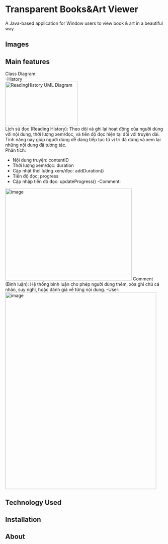 
# Transparent Books&Art Viewer

A Java-based application for Window users to view book & art in a beautiful way.

## Images
## Main features
Class Diagram:<br>
-History<br>
<img width="231" height="141" alt="ReadingHistory UML Diagram" src="https://github.com/user-attachments/assets/5dba252d-9ebf-40e3-999e-9bdfd6a5c8f7" /><br>
Lịch sử đọc (Reading History): Theo dõi và ghi lại hoạt động của người dùng với nội dung, thời lượng xem/đọc, và tiến độ đọc hiện tại đối với truyện dài. Tính năng này giúp người dùng dễ dàng tiếp tục từ vị trí đã dừng và xem lại những nội dung đã tương tác.<br>
Phân tích:<br>
- Nội dung truyện: contentID
- Thời lượng xem/đọc: duration
- Cập nhật thời lượng xem/đọc: addDuration()
- Tiến độ đọc: progress
- Cập nhập tiến độ đọc: updateProgress()
-Comment:
<img width="402" height="292" alt="image" src="https://github.com/user-attachments/assets/c4692385-d269-4601-87eb-08e449756767" />
Comment (Bình luận): Hệ thống bình luận cho phép người dùng thêm, xóa ghi chú cá nhân, suy nghĩ, hoặc đánh giá về từng nội dung.
-User:
<img width="480" height="625" alt="image" src="https://github.com/user-attachments/assets/b717b7b7-68fc-4368-a042-81986d20cb4a" />



## Technology Used
## Installation
## About
